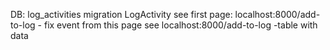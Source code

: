 DB: log_activities
migration LogActivity
see first page: localhost:8000/add-to-log - fix event from this page
see localhost:8000/add-to-log -table with data 
